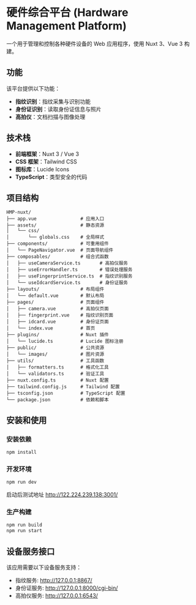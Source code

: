 # 硬件综合平台 (Hardware Management Platform)

一个用于管理和控制各种硬件设备的 Web 应用程序，使用 Nuxt 3、Vue 3 构建。

## 功能

该平台提供以下功能：

- **指纹识别**：指纹采集与识别功能
- **身份证识别**：读取身份证信息与照片
- **高拍仪**：文档扫描与图像处理

## 技术栈

- **前端框架**：Nuxt 3 / Vue 3
- **CSS 框架**：Tailwind CSS
- **图标库**：Lucide Icons
- **TypeScript**：类型安全的代码

## 项目结构

```
HMP-nuxt/
├── app.vue                # 应用入口
├── assets/                # 静态资源
│   └── css/              
│       └── globals.css    # 全局样式
├── components/            # 可重用组件
│   └── PageNavigator.vue  # 页面导航组件
├── composables/           # 组合式函数
│   ├── useCameraService.ts       # 高拍仪服务
│   ├── useErrorHandler.ts        # 错误处理服务
│   ├── useFingerprintService.ts  # 指纹识别服务
│   └── useIdcardService.ts       # 身份证服务
├── layouts/               # 布局组件
│   └── default.vue        # 默认布局
├── pages/                 # 页面组件
│   ├── camera.vue         # 高拍仪页面
│   ├── fingerprint.vue    # 指纹识别页面
│   ├── idcard.vue         # 身份证页面
│   └── index.vue          # 首页
├── plugins/               # Nuxt 插件
│   └── lucide.ts          # Lucide 图标注册
├── public/                # 公共资源
│   └── images/            # 图片资源
├── utils/                 # 工具函数
│   ├── formatters.ts      # 格式化工具
│   └── validators.ts      # 验证工具
├── nuxt.config.ts         # Nuxt 配置
├── tailwind.config.js     # Tailwind 配置
├── tsconfig.json          # TypeScript 配置
└── package.json           # 依赖和脚本
```

## 安装和使用

### 安装依赖

```bash
npm install
```

### 开发环境

```bash
npm run dev
```
启动后测试地址 http://122.224.239.138:3001/
### 生产构建

```bash
npm run build
npm run start
```

## 设备服务接口

该应用需要以下设备服务支持：

- 指纹服务: http://127.0.0.1:8867/
- 身份证服务: http://127.0.0.1:8000/cgi-bin/
- 高拍仪服务: http://127.0.0.1:6543/
